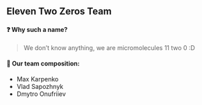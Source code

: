 ## Eleven Two Zeros Team

#### :question: Why such a name?

> We don’t know anything, we are micromolecules 11 two 0 :D

#### :steam_locomotive: Our team composition:

- Max Karpenko
- Vlad Sapozhnyk
- Dmytro Onufriiev 
